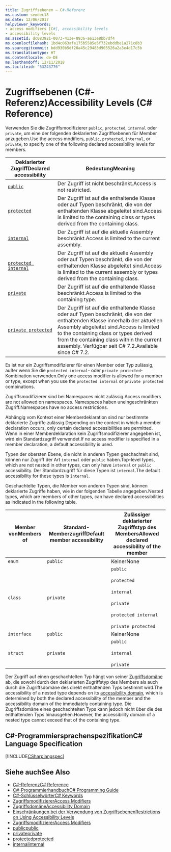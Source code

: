 ```yaml
---
title: Zugriffsebenen – C#-Referenz
ms.custom: seodec18
ms.date: 12/06/2017
helpviewer_keywords:
- access modifiers [C#], accessibility levels
- accessibility levels
ms.assetid: dc083921-0073-413e-8936-a613e8bb7df4
ms.openlocfilehash: 1bd4c063afe175b5585e5f732ebddbe1a271c8b3
ms.sourcegitcommit: bdd930b5df20a45c29483d905526a2a3e4d17c5b
ms.translationtype: HT
ms.contentlocale: de-DE
ms.lasthandoff: 12/11/2018
ms.locfileid: "53243776"
---
```

# <a name="accessibility-levels-c-reference"></a><span data-ttu-id="5ffb2-102">Zugriffsebenen (C#-Referenz)</span><span class="sxs-lookup"><span data-stu-id="5ffb2-102">Accessibility Levels (C# Reference)</span></span>

<span data-ttu-id="5ffb2-103">Verwenden Sie die Zugriffsmodifizierer `public`, `protected`, `internal` oder `private`, um eine der folgenden deklarierten Zugriffsebenen für Member anzugeben.</span><span class="sxs-lookup"><span data-stu-id="5ffb2-103">Use the access modifiers, `public`, `protected`, `internal`, or `private`, to specify one of the following declared accessibility levels for members.</span></span>  
  
|<span data-ttu-id="5ffb2-104">Deklarierter Zugriff</span><span class="sxs-lookup"><span data-stu-id="5ffb2-104">Declared accessibility</span></span>|<span data-ttu-id="5ffb2-105">Bedeutung</span><span class="sxs-lookup"><span data-stu-id="5ffb2-105">Meaning</span></span>|  
|----------------------------|-------------|  
|[`public`](public.md)|<span data-ttu-id="5ffb2-106">Der Zugriff ist nicht beschränkt.</span><span class="sxs-lookup"><span data-stu-id="5ffb2-106">Access is not restricted.</span></span>|  
|[`protected`](protected.md)|<span data-ttu-id="5ffb2-107">Der Zugriff ist auf die enthaltende Klasse oder auf Typen beschränkt, die von der enthaltenden Klasse abgeleitet sind.</span><span class="sxs-lookup"><span data-stu-id="5ffb2-107">Access is limited to the containing class or types derived from the containing class.</span></span>|  
|[`internal`](internal.md)|<span data-ttu-id="5ffb2-108">Der Zugriff ist auf die aktuelle Assembly beschränkt.</span><span class="sxs-lookup"><span data-stu-id="5ffb2-108">Access is limited to the current assembly.</span></span>|  
|[`protected internal`](protected-internal.md)|<span data-ttu-id="5ffb2-109">Der Zugriff ist auf die aktuelle Assembly oder auf Typen beschränkt, die von der enthaltenden Klasse abgeleitet sind.</span><span class="sxs-lookup"><span data-stu-id="5ffb2-109">Access is limited to the current assembly or types derived from the containing class.</span></span>|  
|[`private`](private.md)|<span data-ttu-id="5ffb2-110">Der Zugriff ist auf die enthaltende Klasse beschränkt.</span><span class="sxs-lookup"><span data-stu-id="5ffb2-110">Access is limited to the containing type.</span></span>|  
|[`private protected`](private-protected.md)|<span data-ttu-id="5ffb2-111">Der Zugriff ist auf die enthaltende Klasse oder auf Typen beschränkt, die von der enthaltenden Klasse innerhalb der aktuellen Assembly abgeleitet sind.</span><span class="sxs-lookup"><span data-stu-id="5ffb2-111">Access is limited to the containing class or types derived from the containing class within the current assembly.</span></span> <span data-ttu-id="5ffb2-112">Verfügbar seit C# 7.2.</span><span class="sxs-lookup"><span data-stu-id="5ffb2-112">Available since C# 7.2.</span></span> |  
  
 <span data-ttu-id="5ffb2-113">Es ist nur ein Zugriffsmodifizierer für einen Member oder Typ zulässig, außer wenn Sie die `protected internal`- oder `private protected`-Kombination verwenden.</span><span class="sxs-lookup"><span data-stu-id="5ffb2-113">Only one access modifier is allowed for a member or type, except when you use the `protected internal` or `private protected` combinations.</span></span>  
  
 <span data-ttu-id="5ffb2-114">Zugriffsmodifizierer sind bei Namespaces nicht zulässig.</span><span class="sxs-lookup"><span data-stu-id="5ffb2-114">Access modifiers are not allowed on namespaces.</span></span> <span data-ttu-id="5ffb2-115">Namespaces haben uneingeschränkten Zugriff.</span><span class="sxs-lookup"><span data-stu-id="5ffb2-115">Namespaces have no access restrictions.</span></span>  
  
 <span data-ttu-id="5ffb2-116">Abhängig vom Kontext einer Memberdeklaration sind nur bestimmte deklarierte Zugriffe zulässig.</span><span class="sxs-lookup"><span data-stu-id="5ffb2-116">Depending on the context in which a member declaration occurs, only certain declared accessibilities are permitted.</span></span> <span data-ttu-id="5ffb2-117">Wenn in einer Memberdeklaration kein Zugriffsmodifizierer angegeben ist, wird ein Standardzugriff verwendet.</span><span class="sxs-lookup"><span data-stu-id="5ffb2-117">If no access modifier is specified in a member declaration, a default accessibility is used.</span></span>  
  
 <span data-ttu-id="5ffb2-118">Typen der obersten Ebene, die nicht in anderen Typen geschachtelt sind, können nur Zugriff der Art `internal` oder `public` haben.</span><span class="sxs-lookup"><span data-stu-id="5ffb2-118">Top-level types, which are not nested in other types, can only have `internal` or `public` accessibility.</span></span> <span data-ttu-id="5ffb2-119">Der Standardzugriff für diese Typen ist `internal`.</span><span class="sxs-lookup"><span data-stu-id="5ffb2-119">The default accessibility for these types is `internal`.</span></span>  
  
 <span data-ttu-id="5ffb2-120">Geschachtelte Typen, die Member von anderen Typen sind, können deklarierte Zugriffe haben, wie in der folgenden Tabelle angegeben.</span><span class="sxs-lookup"><span data-stu-id="5ffb2-120">Nested types, which are members of other types, can have declared accessibilities as indicated in the following table.</span></span>  
  
|<span data-ttu-id="5ffb2-121">Member von</span><span class="sxs-lookup"><span data-stu-id="5ffb2-121">Members of</span></span>|<span data-ttu-id="5ffb2-122">Standard-Memberzugriff</span><span class="sxs-lookup"><span data-stu-id="5ffb2-122">Default member accessibility</span></span>|<span data-ttu-id="5ffb2-123">Zulässiger deklarierter Zugriffstyp des Members</span><span class="sxs-lookup"><span data-stu-id="5ffb2-123">Allowed declared accessibility of the member</span></span>|  
|----------------|----------------------------------|--------------------------------------------------|  
|`enum`|`public`|<span data-ttu-id="5ffb2-124">Keiner</span><span class="sxs-lookup"><span data-stu-id="5ffb2-124">None</span></span>|  
|`class`|`private`|`public`<br /><br /> `protected`<br /><br /> `internal`<br /><br /> `private`<br /><br /> `protected internal` <br /><br />`private protected`|  
|`interface`|`public`|<span data-ttu-id="5ffb2-125">Keiner</span><span class="sxs-lookup"><span data-stu-id="5ffb2-125">None</span></span>|  
|`struct`|`private`|`public`<br /><br /> `internal`<br /><br /> `private`|  
  
 <span data-ttu-id="5ffb2-126">Der Zugriff auf einen geschachtelten Typ hängt von seiner [Zugriffsdomäne](../../../csharp/language-reference/keywords/accessibility-domain.md) ab, die sowohl durch den deklarierten Zugriffstyp des Members als auch durch die Zugriffsdomäne des direkt enthaltenden Typs bestimmt wird.</span><span class="sxs-lookup"><span data-stu-id="5ffb2-126">The accessibility of a nested type depends on its [accessibility domain](../../../csharp/language-reference/keywords/accessibility-domain.md), which is determined by both the declared accessibility of the member and the accessibility domain of the immediately containing type.</span></span> <span data-ttu-id="5ffb2-127">Die Zugriffsdomäne eines geschachtelten Typs kann jedoch nicht über die des enthaltenden Typs hinausgehen.</span><span class="sxs-lookup"><span data-stu-id="5ffb2-127">However, the accessibility domain of a nested type cannot exceed that of the containing type.</span></span>  
  
## <a name="c-language-specification"></a><span data-ttu-id="5ffb2-128">C#-Programmiersprachenspezifikation</span><span class="sxs-lookup"><span data-stu-id="5ffb2-128">C# Language Specification</span></span>  
 [!INCLUDE[CSharplangspec](~/includes/csharplangspec-md.md)]  
  
## <a name="see-also"></a><span data-ttu-id="5ffb2-129">Siehe auch</span><span class="sxs-lookup"><span data-stu-id="5ffb2-129">See Also</span></span>  
- [<span data-ttu-id="5ffb2-130">C#-Referenz</span><span class="sxs-lookup"><span data-stu-id="5ffb2-130">C# Reference</span></span>](../../../csharp/language-reference/index.md)  
- [<span data-ttu-id="5ffb2-131">C#-Programmierhandbuch</span><span class="sxs-lookup"><span data-stu-id="5ffb2-131">C# Programming Guide</span></span>](../../../csharp/programming-guide/index.md)  
- [<span data-ttu-id="5ffb2-132">C#-Schlüsselwörter</span><span class="sxs-lookup"><span data-stu-id="5ffb2-132">C# Keywords</span></span>](../../../csharp/language-reference/keywords/index.md)  
- [<span data-ttu-id="5ffb2-133">Zugriffsmodifizierer</span><span class="sxs-lookup"><span data-stu-id="5ffb2-133">Access Modifiers</span></span>](../../../csharp/language-reference/keywords/access-modifiers.md)  
- [<span data-ttu-id="5ffb2-134">Zugriffsdomäne</span><span class="sxs-lookup"><span data-stu-id="5ffb2-134">Accessibility Domain</span></span>](../../../csharp/language-reference/keywords/accessibility-domain.md)  
- [<span data-ttu-id="5ffb2-135">Einschränkungen bei der Verwendung von Zugriffsebenen</span><span class="sxs-lookup"><span data-stu-id="5ffb2-135">Restrictions on Using Accessibility Levels</span></span>](../../../csharp/language-reference/keywords/restrictions-on-using-accessibility-levels.md)  
- [<span data-ttu-id="5ffb2-136">Zugriffsmodifizierer</span><span class="sxs-lookup"><span data-stu-id="5ffb2-136">Access Modifiers</span></span>](../../../csharp/programming-guide/classes-and-structs/access-modifiers.md)  
- [<span data-ttu-id="5ffb2-137">public</span><span class="sxs-lookup"><span data-stu-id="5ffb2-137">public</span></span>](../../../csharp/language-reference/keywords/public.md)  
- [<span data-ttu-id="5ffb2-138">private</span><span class="sxs-lookup"><span data-stu-id="5ffb2-138">private</span></span>](../../../csharp/language-reference/keywords/private.md)  
- [<span data-ttu-id="5ffb2-139">protected</span><span class="sxs-lookup"><span data-stu-id="5ffb2-139">protected</span></span>](../../../csharp/language-reference/keywords/protected.md)  
- [<span data-ttu-id="5ffb2-140">internal</span><span class="sxs-lookup"><span data-stu-id="5ffb2-140">internal</span></span>](../../../csharp/language-reference/keywords/internal.md)
